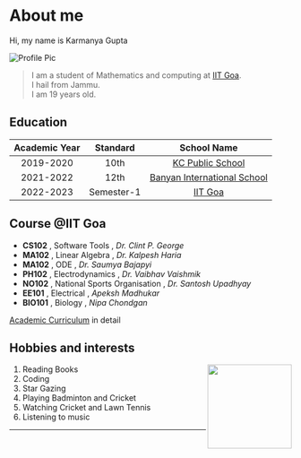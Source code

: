 # About me

Hi, my name is Karmanya Gupta

![Profile Pic](https://img.freepik.com/free-vector/it-takes-two-tango-idiom_1308-17930.jpg?w=900&t=st=1682401148~exp=1682401748~hmac=0c8c72236bc9c7303b9b6db2da4a867952450cbaa8d7f4fccc2e487a5ac2d8f6)

>I am a student of Mathematics and computing at [IIT Goa](https://iitgoa.ac.in/).<br>
>I hail from Jammu.<br>
>I am 19 years old.<br>

## Education

|Academic Year|Standard|School Name|
|:---:|:---:|:----:|
|2019-2020|10th|[KC Public School](http://kcpublicschool.org/)|
|2021-2022|12th|[Banyan International School](http://sisjammu.in/kassement.php)|
|2022-2023|Semester-1|[IIT Goa](https://iitgoa.ac.in/)|

## Course @IIT Goa

- **CS102** , Software Tools , *Dr. Clint P. George*
- **MA102** , Linear Algebra , *Dr. Kalpesh Haria*
- **MA102** , ODE , *Dr. Saumya Bajapyi*
- **PH102** , Electrodynamics , *Dr. Vaibhav Vaishmik*
- **NO102** , National Sports Organisation , *Dr. Santosh Upadhyay*
- **EE101** , Electrical , *Apeksh Madhukar*
- **BIO101** , Biology , *Nipa Chondgan*

[Academic Curriculum](https://iitgoa.ac.in/AcademicCurriculum/curriculum.php) in detail

## Hobbies and interests

<img align = "right" src = "https://media1.giphy.com/media/l1J9tiMFKV8R31J9m/giphy.gif?cid=ecf05e47sh6q2e7jz5yvlpekmmqs8sdq451fhh49y33xh0pf&rid=giphy.gif&ct=s" height = "150px">

1. Reading Books 
2. Coding
3. Star Gazing
4. Playing Badminton and Cricket
5. Watching Cricket and Lawn Tennis
6. Listening to music

---
